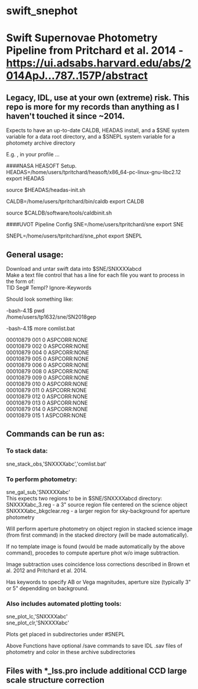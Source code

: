 # swift_snephot
# Swift Supernovae Photometry Pipeline from Pritchard et al. 2014 - https://ui.adsabs.harvard.edu/abs/2014ApJ...787..157P/abstract

## Legacy, IDL, use at your own (extreme) risk.  This repo is more for my records than anything as I haven't touched it since ~2014.  

Expects to have an up-to-date CALDB, HEADAS install, and a $SNE system variable for a data root directory, and a $SNEPL system variable for a photomety archive directory

E.g. , in your profile ... 

####NASA HEASOFT Setup. 
HEADAS=/home/users/tpritchard/heasoft/x86_64-pc-linux-gnu-libc2.12
export HEADAS

source $HEADAS/headas-init.sh

CALDB=/home/users/tpritchard/bin/caldb
export CALDB

source $CALDB/software/tools/caldbinit.sh

####UVOT Pipeline Config
SNE=/home/users/tpritchard/sne
export SNE

SNEPL=/home/users/tpritchard/sne_phot
export SNEPL

## General usage:
Download and untar swift data into $SNE/SNXXXXabcd  
Make a text file control that has a line for each file you want to process in the form of:  
TID Seg# Templ? Ignore-Keywords

Should look something like:  

-bash-4.1$ pwd  
/home/users/tp1632/sne/SN2018gep

-bash-4.1$ more comlist.bat

00010879	001		0		ASPCORR:NONE  
00010879	002		0		ASPCORR:NONE  
00010879	004		0		ASPCORR:NONE  
00010879	005		0		ASPCORR:NONE  
00010879	006		0		ASPCORR:NONE  
00010879	008		0		ASPCORR:NONE  
00010879	009		0		ASPCORR:NONE  
00010879	010		0		ASPCORR:NONE  
00010879	011		0		ASPCORR:NONE  
00010879	012		0		ASPCORR:NONE  
00010879	013		0		ASPCORR:NONE  
00010879	014		0		ASPCORR:NONE  
00010879	015		1		ASPCORR:NONE  

## Commands can be run as:

### To stack data:  
sne_stack_obs,'SNXXXXabc','comlist.bat'  

### To perform photometry:  
sne_gal_sub,'SNXXXXabc'  
  This expects two regions to be in $SNE/SNXXXXabcd directory:  
    SNXXXXabc_3.reg - a 3" source region file centered on the science object  
    SNXXXXabc_bkgclear.reg - a larger region for sky-background for aperture photometry  
  
  Will perform aperture photometry on object region in stacked science image (from first command) in the stacked directory (will be made automatically).  
  
  If no template image is found (would be made automatically by the above command), procedes to compute aperture phot w/o image subtraction.  
  
  Image subtraction uses coincidence loss corrections described in Brown et al. 2012 and Pritchard et al. 2014.  
  
  Has keywords to specify AB or Vega magnitudes, aperture size (typically 3" or 5" dependding on background.   

### Also includes automated plotting tools:
 sne_plot_lc,'SNXXXXabc'  
 sne_plot_clr,'SNXXXXabc'  
 
 Plots get placed in subdirectories under #SNEPL  
 
 Above Functions have optional /save commands to save IDL .sav files of photometry and color in these archive subdirectories  
 
## Files with *_lss.pro include additional CCD large scale structure correction

  
